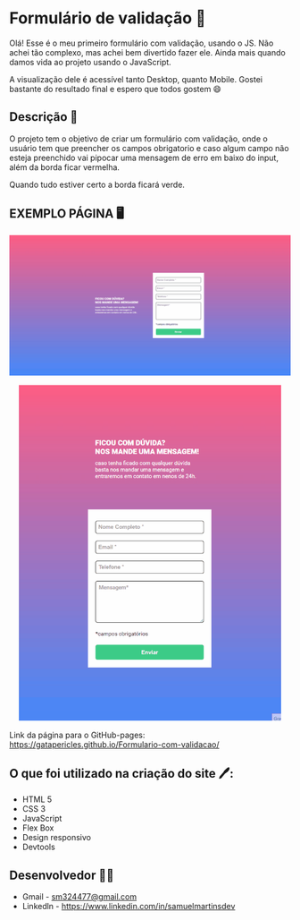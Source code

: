 # Formulário de validação 🚀

Olá! Esse é o meu primeiro formulário com validação, usando o JS. Não achei tão complexo, mas achei bem divertido fazer ele. Ainda mais quando damos vida ao projeto usando o JavaScript. 

A visualização dele é acessível tanto Desktop, quanto Mobile. Gostei bastante do resultado final e espero que todos gostem 😄 

## Descrição 📜

O projeto tem o objetivo de criar um formulário com validação, onde o usuário tem que preencher os campos obrigatorio e caso algum campo não esteja preenchido vai pipocar uma mensagem de erro em baixo do input, além da borda ficar vermelha.

Quando tudo estiver certo a borda ficará verde.

## EXEMPLO PÁGINA 🖥️

![](./src/gif/Formul%C3%A1rio%20com%20valida%C3%A7%C3%A3o.gif)

<p align="center">
<img src="./src/gif/Formul%C3%A1rio%20com%20valida%C3%A7%C3%A3o.MOBILE.gif" height="600">
</p>

Link da página para o GitHub-pages: https://gatapericles.github.io/Formulario-com-validacao/

## O que foi utilizado na criação do site 🖊️:

- HTML 5
- CSS 3
- JavaScript
- Flex Box
- Design responsivo 
- Devtools

## Desenvolvedor 👩‍💻

- Gmail - sm324477@gmail.com
- Linkedln - https://www.linkedin.com/in/samuelmartinsdev
